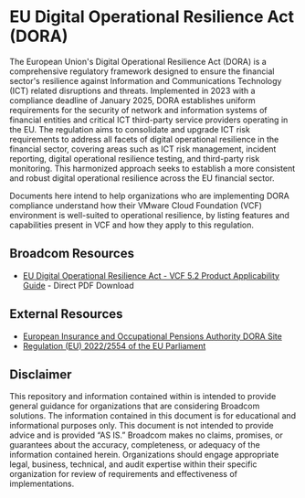 # EU Digital Operational Resilience Act (DORA)

The European Union's Digital Operational Resilience Act (DORA) is a comprehensive regulatory framework designed to ensure the financial sector's resilience against Information and Communications Technology (ICT) related disruptions and threats. Implemented in 2023 with a compliance deadline of January 2025, DORA establishes uniform requirements for the security of network and information systems of financial entities and critical ICT third-party service providers operating in the EU. The regulation aims to consolidate and upgrade ICT risk requirements to address all facets of digital operational resilience in the financial sector, covering areas such as ICT risk management, incident reporting, digital operational resilience testing, and third-party risk monitoring. This harmonized approach seeks to establish a more consistent and robust digital operational resilience across the EU financial sector.

Documents here intend to help organizations who are implementing DORA compliance understand how their VMware Cloud Foundation (VCF) environment is well-suited to operational resilience, by listing features and capabilities present in VCF and how they apply to this regulation.

## Broadcom Resources

- [EU Digital Operational Resilience Act - VCF 5.2 Product Applicability Guide](<https://github.com/vmware/vcf-security-and-compliance-guidelines/blob/main/regulatory-compliance/cloud-foundation/5.2/dora/VCF Product Applicability Guide - EU Digital Operational Resilience Act (DORA) - 20241212.pdf?raw=true>) - Direct PDF Download

## External Resources

- [European Insurance and Occupational Pensions Authority DORA Site](https://www.eiopa.europa.eu/digital-operational-resilience-act-dora)
- [Regulation (EU) 2022/2554 of the EU Parliament](https://eur-lex.europa.eu/legal-content/EN/TXT/?uri=CELEX:32022R2554)

## Disclaimer
This repository and information contained within is intended to provide general guidance for organizations that are considering Broadcom solutions. The information contained in this document is for educational and informational purposes only. This document is not intended to provide advice and is provided “AS IS.” Broadcom makes no claims, promises, or guarantees about the accuracy, completeness, or adequacy of the information contained herein. Organizations should engage appropriate legal, business, technical, and audit expertise within their specific organization for review of requirements and effectiveness of implementations.